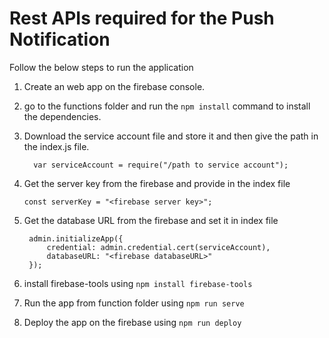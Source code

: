 # Rest APIs required for the Push Notification

Follow the below steps to run the application

1. Create an web app on the firebase console.

2. go to the functions folder and run the `npm install` command to install the dependencies.


3. Download the service account file and store it and then give the path in the index.js file.
   
         var serviceAccount = require("/path to service account");
         

3. Get the server key from the firebase and provide in the index file

       const serverKey = "<firebase server key>";
       
4. Get the database URL from the firebase and set it in index file

        admin.initializeApp({
            credential: admin.credential.cert(serviceAccount),
            databaseURL: "<firebase databaseURL>"
        });
       
5. install firebase-tools using `npm install firebase-tools`

6. Run the app from function folder using `npm run serve`

7. Deploy the app on the firebase using `npm run deploy`

